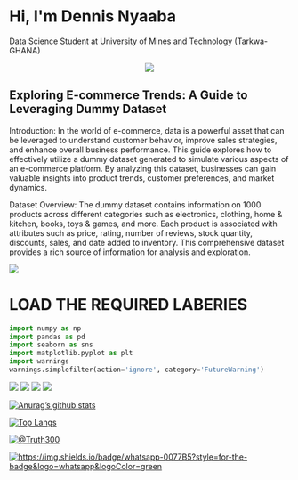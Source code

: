 # Hi, I'm Dennis Nyaaba
Data Science Student at University of Mines and Technology (Tarkwa-GHANA)

<p align="center">
    <!--     You can add your logo in the _src_ below -->
    <img src="https://www.amug.com/wp-content/uploads/2016/09/you-logo-here-300x106.png" />
</p>



## Exploring E-commerce Trends: A Guide to Leveraging Dummy Dataset

Introduction:
In the world of e-commerce, data is a powerful asset that can be leveraged to understand customer behavior, improve sales strategies, and enhance overall business performance. This guide explores how to effectively utilize a dummy dataset generated to simulate various aspects of an e-commerce platform. By analyzing this dataset, businesses can gain valuable insights into product trends, customer preferences, and market dynamics.

Dataset Overview:
The dummy dataset contains information on 1000 products across different categories such as electronics, clothing, home & kitchen, books, toys & games, and more. Each product is associated with attributes such as price, rating, number of reviews, stock quantity, discounts, sales, and date added to inventory. This comprehensive dataset provides a rich source of information for analysis and exploration.

![](https://github.com/Truth300/Ecommerce-Data-Analysis/blob/main/Screenshot_1-7-2024_184713_www.kaggle.com.jpeg)

# LOAD THE REQUIRED LABERIES
``` python
import numpy as np
import pandas as pd
import seaborn as sns
import matplotlib.pyplot as plt
import warnings
warnings.simplefilter(action='ignore', category='FutureWarning')
```

![](https://img.shields.io/badge/Code-Python-informational?style=flat&logo=python&color=yellow)
![](https://img.shields.io/badge/Code-MySQL-informational?style=flat&logo=MySQL&color=61DAFB)
![](https://img.shields.io/badge/Code-Pandas-informational?style=flat&logo=pandas&color=white)
![](https://img.shields.io/badge/Code-JupyterNotebook-informational?style=flat&logo=Jupyternotebook&color=orange)




[![Anurag’s github stats](https://github-readme-stats.vercel.app/api?username=Truth300)](https://github.com/Truth300)

[![Top Langs](https://github-readme-stats.vercel.app/api/top-langs/?username=Truth300&layout=compact)](https://github.com/Truth300)

<p align="left">
<!--     Add your own socials inside "href" -->
<a href="https://twitter.com/@Truth300" target="blank"><img align="center" src="https://img.shields.io/badge/X-000000?style=for-the-badge&logo=x&logoColor=white" alt="@Truth300" /></a>
</p>
<p align="left">
<a href="https://www.whatsapp.com/in/wa.me/+233594948955" target="blank"><img src="https://img.shields.io/badge/whatsapp-0077B5?style=for-the-badge&logo=whatsapp&logoColor=green" alt="https://img.shields.io/badge/whatsapp-0077B5?style=for-the-badge&logo=whatsapp&logoColor=green"  /></a>
</p>

